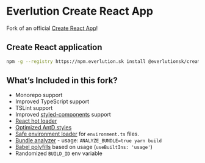 # Everlution Create React App

Fork of an official [Create React App](https://github.com/facebook/create-react-app)!

## Create React application

```sh
npm -g --registry https://npm.everlution.sk install @everlutionsk/create-react-app && everlutionsk-create-react-app my-app --typescript
```

## What’s Included in this fork?

- Monorepo support
- Improved TypeScript support
- TSLint support
- Improved [styled-components](https://github.com/styled-components/babel-plugin-styled-components) support
- [React hot loader](https://github.com/gaearon/react-hot-loader)
- [Optimized AntD styles](https://ant.design/docs/react/use-with-create-react-app#Use-babel-plugin-import)
- [Safe environment loader](https://github.com/deftomat/safe-environment-loader) for `environment.ts` files.
- [Bundle analyzer](https://www.npmjs.com/package/webpack-bundle-analyzer) - usage: `ANALYZE_BUNDLE=true yarn build`
- [Babel polyfills](https://babeljs.io/docs/en/babel-polyfill) based on usage (`useBuiltIns: 'usage'`)
- Randomized `BUILD_ID` env variable
